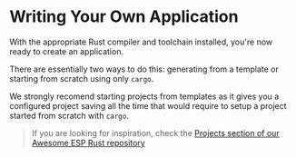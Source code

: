# Writing Your Own Application

With the appropriate Rust compiler and toolchain installed, you're now ready to create an application.

There are essentially two ways to do this: generating from a template or starting from scratch using only `cargo`.

We strongly recomend starting projects from templates as it gives you a configured project saving all the time that would require
to setup a project started from scratch with `cargo`.

> If you are looking for inspiration, check the [Projects section of our Awesome ESP Rust repository]

[Projects section of our Awesome ESP Rust repository]: https://github.com/esp-rs/awesome-esp-rust#projects
